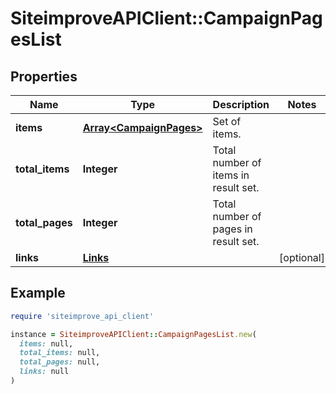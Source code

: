 # SiteimproveAPIClient::CampaignPagesList

## Properties

| Name | Type | Description | Notes |
| ---- | ---- | ----------- | ----- |
| **items** | [**Array&lt;CampaignPages&gt;**](CampaignPages.md) | Set of items. |  |
| **total_items** | **Integer** | Total number of items in result set. |  |
| **total_pages** | **Integer** | Total number of pages in result set. |  |
| **links** | [**Links**](Links.md) |  | [optional] |

## Example

```ruby
require 'siteimprove_api_client'

instance = SiteimproveAPIClient::CampaignPagesList.new(
  items: null,
  total_items: null,
  total_pages: null,
  links: null
)
```

